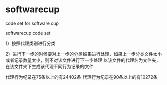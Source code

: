 # softwarecup
code set for software cup

softwarecup code set

1）按照代理类别进行分类

2）进行下一步的时候要对上一步的分类结果进行处理，如果上一步分类文件太小或者记录数量太少，则不对该文件进行下一步处理
   以该文件的代理名为文件夹，在该文件夹下生成该代理不同行为记录的文件

代理行为纪录在75条以上的有24402条
代理行为纪录在90条以上的有10272条

